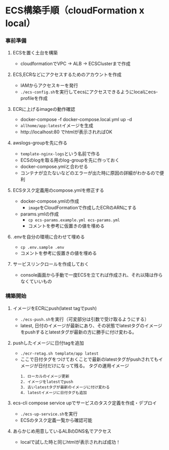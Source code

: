 # ECS構築手順（cloudFormation x local）

### 事前準備
1. ECSを置く土台を構築
    - cloudformationでVPC -> ALB -> ECSClusterまで作成

2. ECS,ECRなどにアクセスするためのアカウントを作成
    - IAMからアクセスキーを発行
    - `./ecs-config.sh`を実行してecsにアクセスできるようにlocalにecs-profileを作成

3. ECRに上げるimageの動作確認
    - docker-compose -f docker-compose.local.yml up -d
    - `allhome/app:latest`イメージを生成
    - http://localhost:80 でhtmlが表示されればOK

4. awslogs-groupを先に作る
    - `template-nginx-logs`という名前で作る
    - ECSのlogを取る用のlog-groupを先に作っておく
    - docker-compose.ymlと合わせる
    - コンテナが立たないなどのエラーが出た時に原因の詳細がわかるので便利

5. ECSタスク定義用のcompose.ymlを修正する
    - docker-compose.ymlの作成
      - `image`をCloudFormationで作成したECRのARNにする
    - params.ymlの作成
      - `cp ecs-params.example.yml ecs-params.yml`
      - コメントを参考に仮置きの値を埋める

6. .envを自分の環境に合わせて埋める
    - `cp .env.sample .env`
    - コメントを参考に仮置きの値を埋める

7. サービスリンクロールを作成しておく
    - console画面から手動で一度ECSを立てれば作成され、それ以降は作らなくていいもの

### 構築開始

1. イメージをECRにpush(latest tagでpush)
    - `./ecs-push.sh`を実行（可変部分は引数で受け取るようにする）
    - latest, 日付のイメージが最新にあり、その状態でlatestタグのイメージをpushするとlatestタグが最新の方に勝手に付け変わる。

2. pushしたイメージに日付tagを追加
    - `./ecr-retag.sh template/app latest`
    - ここで日付タグをつけておくことで最新のlatestタグがpushされてもイメージが日付だけになって残る。
      タグの運用イメージ
      ```
      1. ローカルのイメージ更新
      2. イメージをlatestでpush
      3. 古いlatestタグが最新のイメージに付け変わる
      4. latestイメージに日付タグも追加
      ```

3. ecs-cli compose service upでサービスのタスク定義を作成・デプロイ
    - `./ecs-up-service.sh`を実行
    - ECSのタスク定義一覧から確認可能

4. あらかじめ用意しているALBのDNS名でアクセス
   
   - localで試した時と同じhtmlが表示されれば成功！
